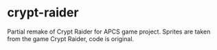 # crypt-raider
Partial remake of Crypt Raider for APCS game project. Sprites are taken from the game Crypt Raider, code is original.
